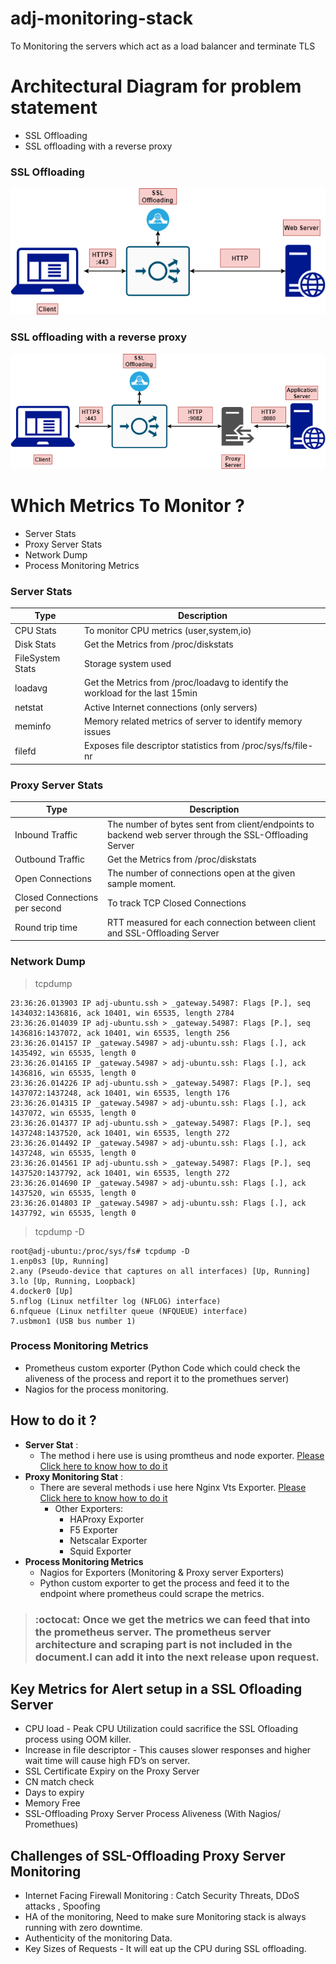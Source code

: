 # adj-monitoring-stack
To Monitoring the servers which act as a load balancer and terminate TLS

# Architectural Diagram for problem statement
- SSL Offloading
- SSL offloading with a reverse proxy

### SSL Offloading
![with out proxy](/images/Architecture_Solution_Diagram_without_proxy.png)

### SSL offloading with a reverse proxy
![with proxy](/images/Architecture_Solution_Diagram.png)

# Which Metrics To Monitor ?

* Server Stats
* Proxy Server Stats
* Network Dump
* Process Monitoring Metrics

### Server Stats

 Type | Description
------------ | -------------
CPU Stats    | To monitor CPU metrics (user,system,io)
Disk Stats	 | Get the Metrics from /proc/diskstats
FileSystem Stats | Storage system used
loadavg 	 | Get the Metrics from /proc/loadavg to identify the workload for the last 15min
netstat	 | Active Internet connections (only servers)
meminfo 	 | Memory related metrics of server to identify memory issues
filefd	 | Exposes file descriptor statistics from /proc/sys/fs/file-nr 

### Proxy Server Stats
Type | Description
------------ | -------------
Inbound Traffic | The number of bytes sent from client/endpoints to backend web server through the SSL-Offloading Server
Outbound Traffic	 | Get the Metrics from /proc/diskstats
Open Connections | The number of connections open at the given sample moment.
Closed Connections per second	 | To track TCP Closed Connections
Round trip time	 | RTT measured for each connection between client and SSL-Offloading Server

### Network Dump

> tcpdump
```
23:36:26.013903 IP adj-ubuntu.ssh > _gateway.54987: Flags [P.], seq 1434032:1436816, ack 10401, win 65535, length 2784
23:36:26.014039 IP adj-ubuntu.ssh > _gateway.54987: Flags [P.], seq 1436816:1437072, ack 10401, win 65535, length 256
23:36:26.014157 IP _gateway.54987 > adj-ubuntu.ssh: Flags [.], ack 1435492, win 65535, length 0
23:36:26.014165 IP _gateway.54987 > adj-ubuntu.ssh: Flags [.], ack 1436816, win 65535, length 0
23:36:26.014226 IP adj-ubuntu.ssh > _gateway.54987: Flags [P.], seq 1437072:1437248, ack 10401, win 65535, length 176
23:36:26.014315 IP _gateway.54987 > adj-ubuntu.ssh: Flags [.], ack 1437072, win 65535, length 0
23:36:26.014377 IP adj-ubuntu.ssh > _gateway.54987: Flags [P.], seq 1437248:1437520, ack 10401, win 65535, length 272
23:36:26.014492 IP _gateway.54987 > adj-ubuntu.ssh: Flags [.], ack 1437248, win 65535, length 0
23:36:26.014561 IP adj-ubuntu.ssh > _gateway.54987: Flags [P.], seq 1437520:1437792, ack 10401, win 65535, length 272
23:36:26.014690 IP _gateway.54987 > adj-ubuntu.ssh: Flags [.], ack 1437520, win 65535, length 0
23:36:26.014803 IP _gateway.54987 > adj-ubuntu.ssh: Flags [.], ack 1437792, win 65535, length 0
```
> tcpdump -D
```
root@adj-ubuntu:/proc/sys/fs# tcpdump -D
1.enp0s3 [Up, Running]
2.any (Pseudo-device that captures on all interfaces) [Up, Running]
3.lo [Up, Running, Loopback]
4.docker0 [Up]
5.nflog (Linux netfilter log (NFLOG) interface)
6.nfqueue (Linux netfilter queue (NFQUEUE) interface)
7.usbmon1 (USB bus number 1)
```

### Process Monitoring Metrics
* Prometheus custom exporter (Python Code which could check the aliveness of the process and report it to the promethues server)
* Nagios for the process monitoring.

How to do it ?
------
* **Server Stat** : 
  * The method i here use is using promtheus and node exporter.
   [Please Click here to know how to do it](/node_exporter_and_prometheus)
* **Proxy Monitoring Stat** : 
  * There are several methods i use here Nginx Vts Exporter.
  [Please Click here to know how to do it](/nginx_vts_exporter_prometheus)
    * Other Exporters:
        * HAProxy Exporter
        * F5 Exporter
        * Netscalar Exporter 
        * Squid Exporter
* **Process Monitoring Metrics**
  * Nagios for Exporters (Monitoring & Proxy server Exporters)
  * Python custom exporter to get the process and feed it to the endpoint where prometheus could scrape the metrics.

> ### :octocat: Once we get the metrics we can feed that into the prometheus server. The prometheus server architecture and scraping part is not included in the document.I can add it into the next release upon request.

Key Metrics for Alert setup in a SSL Ofloading Server
----
* CPU load - Peak CPU Utilization could sacrifice the SSL Ofloading process using OOM killer.
* Increase in file descriptor - This causes slower responses and higher wait time will cause high FD’s on server.
* SSL Certificate Expiry on the Proxy Server
 * CN match check
 * Days to expiry 
* Memory Free
* SSL-Offloading Proxy Server Process Aliveness (With Nagios/ Promethues)

Challenges of SSL-Offloading Proxy Server Monitoring
----------
* Internet Facing Firewall Monitoring : Catch Security Threats, DDoS attacks , Spoofing
* HA of the monitoring, Need to make sure Monitoring stack is always running with zero downtime.
* Authenticity of the monitoring Data.
* Key Sizes of Requests - It will eat up the CPU during SSL offloading.
